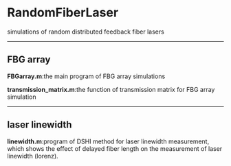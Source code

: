 # RandomFiberLaser
simulations of random distributed feedback fiber lasers 

---

## FBG array
**FBGarray.m**:the main program of FBG array simulations

**transmission_matrix.m**:the function of transmission matrix for FBG array simulation

---

## laser linewidth
**linewidth.m**:program of DSHI method for laser linewidth measurement, which shows the effect of delayed fiber length on the measurement of laser linewidth (lorenz).

